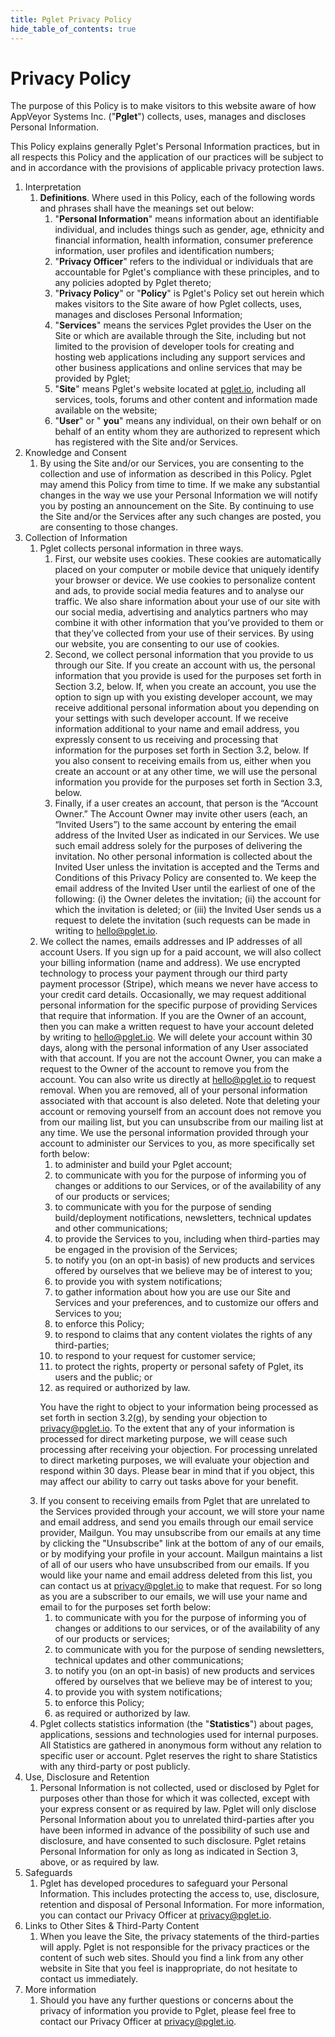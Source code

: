 ```yaml
---
title: Pglet Privacy Policy
hide_table_of_contents: true
---
```


# Privacy Policy

<article class="legal">
    <p>The purpose of this Policy is to make visitors to this website aware of how AppVeyor Systems Inc. ("<strong>Pglet</strong>") collects, uses, manages and discloses Personal Information.</p>
    <p>This Policy explains generally Pglet's Personal Information practices, but in all respects this Policy and the
        application of our practices will be subject to and in accordance with the provisions of applicable privacy protection
        laws.</p>
    <ol>
        <li>Interpretation
            <ol>
                <li>
                    <strong>Definitions</strong>. Where used in this Policy, each of the following words and phrases shall have the
                    meanings set out below:
                    <ol>
                        <li>"<strong>Personal Information</strong>" means information about an identifiable individual, and
                            includes things such as gender, age, ethnicity and financial information, health information,
                            consumer preference information, user profiles and identification numbers;</li>
                        <li>"<strong>Privacy Officer</strong>" refers to the individual or individuals that are accountable
                            for Pglet's compliance with these principles, and to any policies adopted by Pglet
                            thereto;</li>
                        <li>"<strong>Privacy Policy</strong>" or "<strong>Policy</strong>" is Pglet's Policy set out herein which makes visitors to the
                            Site aware of how Pglet collects, uses, manages and discloses Personal Information;</li>
                        <li>"<strong>Services</strong>" means the services Pglet provides the User on the Site or which are available through the Site, including but not limited to the provision of developer tools for creating and hosting web applications including any support services and other business applications and online services that may be provided by Pglet;</li>
                        <li>"<strong>Site</strong>" means Pglet's website located at <a href="https://pglet.io">pglet.io</a>, including all services, tools, forums and other content and information made
                            available on the website;</li>
                        <li>"<strong>User</strong>" or "
                            <strong>you</strong>" means any individual, on their own behalf or on behalf of an entity whom
                            they are authorized to represent which has registered with the Site and/or Services.</li>
                    </ol>
                </li>
            </ol>
        </li>
        <li>Knowledge and Consent
            <ol>
                <li>By using the Site and/or our Services, you are consenting to the collection and use of information as described
                    in this Policy. Pglet may amend this Policy from time to time. If we make any substantial changes
                    in the way we use your Personal Information we will notify you by posting an announcement on the Site.
                    By continuing to use the Site and/or the Services after any such changes are posted, you are consenting
                    to those changes.</li>
            </ol>
        </li>
        <li>Collection of Information
            <ol>
                <li>Pglet collects personal information in three ways.
                    <ol>
                        <li>First, our website uses cookies. These cookies are automatically placed on your computer or mobile device that uniquely identify your browser or device. We use cookies to personalize content and ads, to provide social media features and to analyse our traffic. We also share information about your use of our site with our social media, advertising and analytics partners who may combine it with other information that you’ve provided to them or that they’ve collected from your use of their services. By using our website, you are consenting to our use of cookies.</li>
                        <li>Second, we collect personal information that you provide to us through our Site. If you create an account with us, the personal information that you provide is used for the purposes set forth in Section 3.2, below. If, when you create an account, you use the option to sign up with you existing developer account, we may receive additional personal information about you depending on your settings with such developer account. If we receive information additional to your name and email address, you expressly consent to us receiving and processing that information for the purposes set forth in Section 3.2, below. If you also consent to receiving emails from us, either when you create an account or at any other time, we will use the personal information you provide for the purposes set forth in Section 3.3, below.</li>
                        <li>Finally, if a user creates an account, that person is the “Account Owner.” The Account Owner may invite other users (each, an “Invited Users”) to the same account by entering the email address of the Invited User as indicated in our Services.  We use such email address solely for the purposes of delivering the invitation. No other personal information is collected about the Invited User unless the invitation is accepted and the Terms and Conditions of this Privacy Policy are consented to. We keep the email address of the Invited User until the earliest of one of the following: (i) the Owner deletes the invitation; (ii) the account for which the invitation is deleted; or (iii) the Invited User sends us a request to delete the invitation (such requests can be made in writing to <a href="mailto:hello@pglet.io">hello@pglet.io</a>.</li>
                    </ol>
                </li>
                <li>We collect the names, emails addresses and IP addresses of all account Users. If you sign up for a paid account, we will also collect your billing information (name and address). We use encrypted technology to process your payment through our third party payment processor (Stripe), which means we never have access to your credit card details. Occasionally, we may request additional personal information for the specific purpose of providing Services that require that information. If you are the Owner of an account, then you can make a written request to have your account deleted by writing to <a href="mailto:hello@pglet.io">hello@pglet.io</a>. We will delete your account within 30 days, along with the personal information of any User associated with that account.  If you are not the account Owner, you can make a request to the Owner of the account to remove you from the account. You can also write us directly at <a href="mailto:hello@pglet.io">hello@pglet.io</a> to request removal. When you are removed, all of your personal information associated with that account is also deleted. Note that deleting your account or removing yourself from an account does not remove you from our mailing list, but you can unsubscribe from our mailing list at any time. We use the personal information provided through your account to administer our Services to you, as more specifically set forth below:
                    <ol>
                        <li>to administer and build your Pglet account;</li>
                        <li>to communicate with you for the purpose of informing you of changes or additions to our Services,
                            or of the availability of any of our products or services;</li>
                        <li>to communicate with you for the purpose of sending build/deployment notifications, newsletters, technical
                            updates and other communications;</li>
                        <li>to provide the Services to you, including when third-parties may be engaged in the provision of the
                            Services;</li>
                        <li>to notify you (on an opt-in basis) of new products and services offered by ourselves that we believe
                            may be of interest to you;</li>
                        <li>to provide you with system notifications;</li>
                        <li>to gather information about how you are use our Site and Services and your preferences, and to customize
                            our offers and Services to you;</li>
                        <li>to enforce this Policy;</li>
                        <li>to respond to claims that any content violates the rights of any third-parties;</li>
                        <li>to respond to your request for customer service;</li>
                        <li>to protect the rights, property or personal safety of Pglet, its users and the public; or</li>
                        <li>as required or authorized by law.</li>
                    </ol>
                    <p>You have the right to object to your information being processed as set forth in section 3.2(g), by sending your objection
                        to <a href="mailto:privacy@pglet.io">privacy@pglet.io</a>. To the extent that any of your information is processed for direct marketing purpose, we
                        will cease such processing after receiving your objection. For processing unrelated to direct marketing purposes,
                        we will evaluate your objection and respond within 30 days. Please bear in mind that if you object, this may affect
                        our ability to carry out tasks above for your benefit.</p>     
                </li>
                <li>If you consent to receiving emails from Pglet that are unrelated to the Services provided through your account,
                    we will store your name and email address, and send you emails through our email service provider, Mailgun. You
                    may unsubscribe from our emails at any time by clicking the "Unsubscribe" link at the bottom of any
                    of our emails, or by modifying your profile in your account. Mailgun maintains a list of all of our users who
                    have unsubscribed from our emails. If you would like your name and email address deleted from this list, you
                    can contact us at <a href="mailto:privacy@pglet.io">privacy@pglet.io</a> to make that request. For so long as you are a subscriber to our emails, we will use
                    your name and email to for the purposes set forth below:
                    <ol>
                        <li>to communicate with you for the purpose of informing you of changes or additions to our services, or of the
                            availability of any of our products or services;</li>
                        <li>to communicate with you for the purpose of sending newsletters, technical
                            updates and other communications;</li>
                        <li>to notify you (on an opt-in basis) of new products and services offered by ourselves that we believe may
                            be of interest to you;</li>
                        <li>to provide you with system notifications;</li>
                        <li>to enforce this Policy;</li>
                        <li>as required or authorized by law.</li>
                    </ol>
                </li>
                <li>Pglet collects statistics information (the "<strong>Statistics</strong>") about pages, applications, sessions and technologies used for internal purposes. All Statistics
                    are gathered in anonymous form without any relation to specific user or account. Pglet reserves the right
                    to share Statistics with any third-party or post publicly.</li>
            </ol>       
        </li>
        <li>Use, Disclosure and Retention
            <ol>
                <li>Personal Information is not collected, used or disclosed by Pglet for purposes other than those for which
                    it was collected, except with your express consent or as required by law. Pglet will only disclose
                    Personal Information about you to unrelated third-parties after you have been informed in advance of
                    the possibility of such use and disclosure, and have consented to such disclosure. Pglet retains Personal
                    Information for only as long as indicated in Section 3, above, or as required by law.</li>
            </ol>
        </li>
        <li>Safeguards
            <ol>
                <li>Pglet has developed procedures to safeguard your Personal Information. This includes protecting the access
                    to, use, disclosure, retention and disposal of Personal Information. For more information, you can contact
                    our Privacy Officer at <a href="mailto:privacy@pglet.io">privacy@pglet.io</a>.</li>
            </ol>
        </li>
        <li>Links to Other Sites & Third-Party Content
            <ol>
                <li>When you leave the Site, the privacy statements of the third-parties will apply. Pglet is not responsible
                    for the privacy practices or the content of such web sites. Should you find a link from any other website
                    in Site that you feel is inappropriate, do not hesitate to contact us immediately.</li>
            </ol>
        </li>
        <li>More information
            <ol>
                <li>Should you have any further questions or concerns about the privacy of information you provide to Pglet,
                    please feel free to contact our Privacy Officer at <a href="mailto:privacy@pglet.io">privacy@pglet.io</a>.</li>
            </ol>
        </li>
    </ol>
</article>